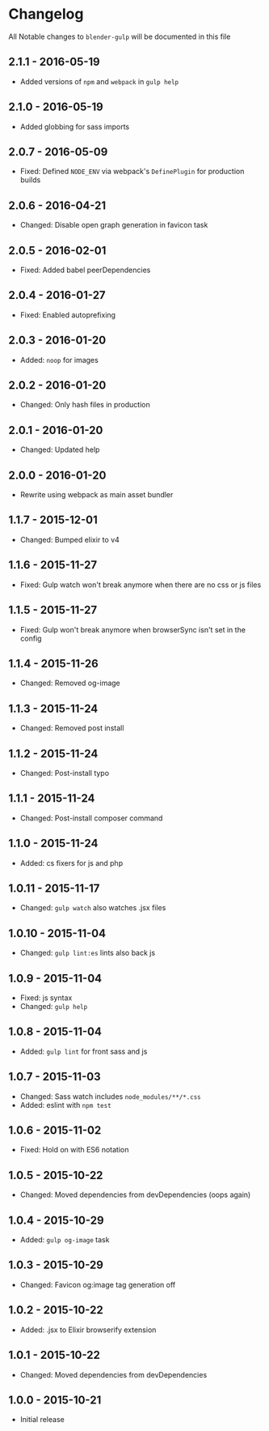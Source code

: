 # Changelog

All Notable changes to `blender-gulp` will be documented in this file

## 2.1.1 - 2016-05-19
- Added versions of `npm` and `webpack` in `gulp help`

## 2.1.0 - 2016-05-19
- Added globbing for sass imports

## 2.0.7 - 2016-05-09
- Fixed: Defined `NODE_ENV` via webpack's `DefinePlugin` for production builds

## 2.0.6 - 2016-04-21
- Changed: Disable open graph generation in favicon task

## 2.0.5 - 2016-02-01
- Fixed: Added babel peerDependencies

## 2.0.4 - 2016-01-27
- Fixed: Enabled autoprefixing

## 2.0.3 - 2016-01-20
- Added: `noop` for images

## 2.0.2 - 2016-01-20
- Changed: Only hash files in production

## 2.0.1 - 2016-01-20
- Changed: Updated help

## 2.0.0 - 2016-01-20
- Rewrite using webpack as main asset bundler

## 1.1.7 - 2015-12-01
- Changed: Bumped elixir to v4

## 1.1.6 - 2015-11-27
- Fixed: Gulp watch won't break anymore when there are no css or js files

## 1.1.5 - 2015-11-27
- Fixed: Gulp won't break anymore when browserSync isn't set in the config

## 1.1.4 - 2015-11-26
- Changed: Removed og-image

## 1.1.3 - 2015-11-24
- Changed: Removed post install

## 1.1.2 - 2015-11-24
- Changed: Post-install typo

## 1.1.1 - 2015-11-24
- Changed: Post-install composer command

## 1.1.0 - 2015-11-24
- Added: cs fixers for js and php

## 1.0.11 - 2015-11-17
- Changed: `gulp watch` also watches .jsx files

## 1.0.10 - 2015-11-04
- Changed: `gulp lint:es` lints also back js

## 1.0.9 - 2015-11-04
- Fixed: js syntax
- Changed: `gulp help`

## 1.0.8 - 2015-11-04
- Added: `gulp lint` for front sass and js

## 1.0.7 - 2015-11-03
- Changed: Sass watch includes `node_modules/**/*.css`
- Added: eslint with `npm test`

## 1.0.6 - 2015-11-02
- Fixed: Hold on with ES6 notation

## 1.0.5 - 2015-10-22
- Changed: Moved dependencies from devDependencies (oops again)

## 1.0.4 - 2015-10-29
- Added: `gulp og-image` task

## 1.0.3 - 2015-10-29
- Changed: Favicon og:image tag generation off

## 1.0.2 - 2015-10-22
- Added: .jsx to Elixir browserify extension

## 1.0.1 - 2015-10-22
- Changed: Moved dependencies from devDependencies

## 1.0.0 - 2015-10-21
- Initial release
